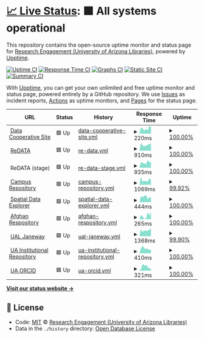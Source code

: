# [📈 Live Status](https://UAL-RE.github.io/uptime): <!--live status--> **🟩 All systems operational**

This repository contains the open-source uptime monitor and status page for [Research Engagement (University of Arizona Libraries)](https://new.library.arizona.edu/departments/odis), powered by [Upptime](https://github.com/upptime/upptime).

[![Uptime CI](https://github.com/koj-co/upptime/workflows/Uptime%20CI/badge.svg)](https://github.com/koj-co/upptime/actions?query=workflow%3A%22Uptime+CI%22)
[![Response Time CI](https://github.com/koj-co/upptime/workflows/Response%20Time%20CI/badge.svg)](https://github.com/koj-co/upptime/actions?query=workflow%3A%22Response+Time+CI%22)
[![Graphs CI](https://github.com/koj-co/upptime/workflows/Graphs%20CI/badge.svg)](https://github.com/koj-co/upptime/actions?query=workflow%3A%22Graphs+CI%22)
[![Static Site CI](https://github.com/koj-co/upptime/workflows/Static%20Site%20CI/badge.svg)](https://github.com/koj-co/upptime/actions?query=workflow%3A%22Static+Site+CI%22)
[![Summary CI](https://github.com/koj-co/upptime/workflows/Summary%20CI/badge.svg)](https://github.com/koj-co/upptime/actions?query=workflow%3A%22Summary+CI%22)

With [Upptime](https://upptime.js.org), you can get your own unlimited and free uptime monitor and status page, powered entirely by a GitHub repository. We use [Issues](https://github.com/UAL-RE/uptime/issues) as incident reports, [Actions](https://github.com/UAL-RE/uptime/actions) as uptime monitors, and [Pages](https://UAL-RE.github.io/uptime) for the status page.

<!--start: status pages-->
<!-- This summary is generated by Upptime (https://github.com/upptime/upptime) -->
<!-- Do not edit this manually, your changes will be overwritten -->
<!-- prettier-ignore -->
| URL | Status | History | Response Time | Uptime |
| --- | ------ | ------- | ------------- | ------ |
| <img alt="" src="https://favicons.githubusercontent.com/data.library.arizona.edu" height="13"> [Data Cooperative Site](https://data.library.arizona.edu) | 🟩 Up | [data-cooperative-site.yml](https://github.com/UAL-RE/uptime/commits/HEAD/history/data-cooperative-site.yml) | <details><summary><img alt="Response time graph" src="./graphs/data-cooperative-site/response-time-week.png" height="20"> 220ms</summary><br><a href="https://UAL-RE.github.io/uptime/history/data-cooperative-site"><img alt="Response time 206" src="https://img.shields.io/endpoint?url=https%3A%2F%2Fraw.githubusercontent.com%2FUAL-RE%2Fuptime%2FHEAD%2Fapi%2Fdata-cooperative-site%2Fresponse-time.json"></a><br><a href="https://UAL-RE.github.io/uptime/history/data-cooperative-site"><img alt="24-hour response time 362" src="https://img.shields.io/endpoint?url=https%3A%2F%2Fraw.githubusercontent.com%2FUAL-RE%2Fuptime%2FHEAD%2Fapi%2Fdata-cooperative-site%2Fresponse-time-day.json"></a><br><a href="https://UAL-RE.github.io/uptime/history/data-cooperative-site"><img alt="7-day response time 220" src="https://img.shields.io/endpoint?url=https%3A%2F%2Fraw.githubusercontent.com%2FUAL-RE%2Fuptime%2FHEAD%2Fapi%2Fdata-cooperative-site%2Fresponse-time-week.json"></a><br><a href="https://UAL-RE.github.io/uptime/history/data-cooperative-site"><img alt="30-day response time 201" src="https://img.shields.io/endpoint?url=https%3A%2F%2Fraw.githubusercontent.com%2FUAL-RE%2Fuptime%2FHEAD%2Fapi%2Fdata-cooperative-site%2Fresponse-time-month.json"></a><br><a href="https://UAL-RE.github.io/uptime/history/data-cooperative-site"><img alt="1-year response time 206" src="https://img.shields.io/endpoint?url=https%3A%2F%2Fraw.githubusercontent.com%2FUAL-RE%2Fuptime%2FHEAD%2Fapi%2Fdata-cooperative-site%2Fresponse-time-year.json"></a></details> | <details><summary><a href="https://UAL-RE.github.io/uptime/history/data-cooperative-site">100.00%</a></summary><a href="https://UAL-RE.github.io/uptime/history/data-cooperative-site"><img alt="All-time uptime 100.00%" src="https://img.shields.io/endpoint?url=https%3A%2F%2Fraw.githubusercontent.com%2FUAL-RE%2Fuptime%2FHEAD%2Fapi%2Fdata-cooperative-site%2Fuptime.json"></a><br><a href="https://UAL-RE.github.io/uptime/history/data-cooperative-site"><img alt="24-hour uptime 100.00%" src="https://img.shields.io/endpoint?url=https%3A%2F%2Fraw.githubusercontent.com%2FUAL-RE%2Fuptime%2FHEAD%2Fapi%2Fdata-cooperative-site%2Fuptime-day.json"></a><br><a href="https://UAL-RE.github.io/uptime/history/data-cooperative-site"><img alt="7-day uptime 100.00%" src="https://img.shields.io/endpoint?url=https%3A%2F%2Fraw.githubusercontent.com%2FUAL-RE%2Fuptime%2FHEAD%2Fapi%2Fdata-cooperative-site%2Fuptime-week.json"></a><br><a href="https://UAL-RE.github.io/uptime/history/data-cooperative-site"><img alt="30-day uptime 100.00%" src="https://img.shields.io/endpoint?url=https%3A%2F%2Fraw.githubusercontent.com%2FUAL-RE%2Fuptime%2FHEAD%2Fapi%2Fdata-cooperative-site%2Fuptime-month.json"></a><br><a href="https://UAL-RE.github.io/uptime/history/data-cooperative-site"><img alt="1-year uptime 100.00%" src="https://img.shields.io/endpoint?url=https%3A%2F%2Fraw.githubusercontent.com%2FUAL-RE%2Fuptime%2FHEAD%2Fapi%2Fdata-cooperative-site%2Fuptime-year.json"></a></details>
| <img alt="" src="https://favicons.githubusercontent.com/arizona.figshare.com" height="13"> [ReDATA](https://arizona.figshare.com) | 🟩 Up | [re-data.yml](https://github.com/UAL-RE/uptime/commits/HEAD/history/re-data.yml) | <details><summary><img alt="Response time graph" src="./graphs/re-data/response-time-week.png" height="20"> 910ms</summary><br><a href="https://UAL-RE.github.io/uptime/history/re-data"><img alt="Response time 752" src="https://img.shields.io/endpoint?url=https%3A%2F%2Fraw.githubusercontent.com%2FUAL-RE%2Fuptime%2FHEAD%2Fapi%2Fre-data%2Fresponse-time.json"></a><br><a href="https://UAL-RE.github.io/uptime/history/re-data"><img alt="24-hour response time 988" src="https://img.shields.io/endpoint?url=https%3A%2F%2Fraw.githubusercontent.com%2FUAL-RE%2Fuptime%2FHEAD%2Fapi%2Fre-data%2Fresponse-time-day.json"></a><br><a href="https://UAL-RE.github.io/uptime/history/re-data"><img alt="7-day response time 910" src="https://img.shields.io/endpoint?url=https%3A%2F%2Fraw.githubusercontent.com%2FUAL-RE%2Fuptime%2FHEAD%2Fapi%2Fre-data%2Fresponse-time-week.json"></a><br><a href="https://UAL-RE.github.io/uptime/history/re-data"><img alt="30-day response time 856" src="https://img.shields.io/endpoint?url=https%3A%2F%2Fraw.githubusercontent.com%2FUAL-RE%2Fuptime%2FHEAD%2Fapi%2Fre-data%2Fresponse-time-month.json"></a><br><a href="https://UAL-RE.github.io/uptime/history/re-data"><img alt="1-year response time 752" src="https://img.shields.io/endpoint?url=https%3A%2F%2Fraw.githubusercontent.com%2FUAL-RE%2Fuptime%2FHEAD%2Fapi%2Fre-data%2Fresponse-time-year.json"></a></details> | <details><summary><a href="https://UAL-RE.github.io/uptime/history/re-data">100.00%</a></summary><a href="https://UAL-RE.github.io/uptime/history/re-data"><img alt="All-time uptime 99.95%" src="https://img.shields.io/endpoint?url=https%3A%2F%2Fraw.githubusercontent.com%2FUAL-RE%2Fuptime%2FHEAD%2Fapi%2Fre-data%2Fuptime.json"></a><br><a href="https://UAL-RE.github.io/uptime/history/re-data"><img alt="24-hour uptime 100.00%" src="https://img.shields.io/endpoint?url=https%3A%2F%2Fraw.githubusercontent.com%2FUAL-RE%2Fuptime%2FHEAD%2Fapi%2Fre-data%2Fuptime-day.json"></a><br><a href="https://UAL-RE.github.io/uptime/history/re-data"><img alt="7-day uptime 100.00%" src="https://img.shields.io/endpoint?url=https%3A%2F%2Fraw.githubusercontent.com%2FUAL-RE%2Fuptime%2FHEAD%2Fapi%2Fre-data%2Fuptime-week.json"></a><br><a href="https://UAL-RE.github.io/uptime/history/re-data"><img alt="30-day uptime 100.00%" src="https://img.shields.io/endpoint?url=https%3A%2F%2Fraw.githubusercontent.com%2FUAL-RE%2Fuptime%2FHEAD%2Fapi%2Fre-data%2Fuptime-month.json"></a><br><a href="https://UAL-RE.github.io/uptime/history/re-data"><img alt="1-year uptime 99.95%" src="https://img.shields.io/endpoint?url=https%3A%2F%2Fraw.githubusercontent.com%2FUAL-RE%2Fuptime%2FHEAD%2Fapi%2Fre-data%2Fuptime-year.json"></a></details>
| <img alt="" src="https://favicons.githubusercontent.com/null" height="13"> ReDATA (stage) | 🟩 Up | [re-data-stage.yml](https://github.com/UAL-RE/uptime/commits/HEAD/history/re-data-stage.yml) | <details><summary><img alt="Response time graph" src="./graphs/re-data-stage/response-time-week.png" height="20"> 935ms</summary><br><a href="https://UAL-RE.github.io/uptime/history/re-data-stage"><img alt="Response time 975" src="https://img.shields.io/endpoint?url=https%3A%2F%2Fraw.githubusercontent.com%2FUAL-RE%2Fuptime%2FHEAD%2Fapi%2Fre-data-stage%2Fresponse-time.json"></a><br><a href="https://UAL-RE.github.io/uptime/history/re-data-stage"><img alt="24-hour response time 876" src="https://img.shields.io/endpoint?url=https%3A%2F%2Fraw.githubusercontent.com%2FUAL-RE%2Fuptime%2FHEAD%2Fapi%2Fre-data-stage%2Fresponse-time-day.json"></a><br><a href="https://UAL-RE.github.io/uptime/history/re-data-stage"><img alt="7-day response time 935" src="https://img.shields.io/endpoint?url=https%3A%2F%2Fraw.githubusercontent.com%2FUAL-RE%2Fuptime%2FHEAD%2Fapi%2Fre-data-stage%2Fresponse-time-week.json"></a><br><a href="https://UAL-RE.github.io/uptime/history/re-data-stage"><img alt="30-day response time 827" src="https://img.shields.io/endpoint?url=https%3A%2F%2Fraw.githubusercontent.com%2FUAL-RE%2Fuptime%2FHEAD%2Fapi%2Fre-data-stage%2Fresponse-time-month.json"></a><br><a href="https://UAL-RE.github.io/uptime/history/re-data-stage"><img alt="1-year response time 975" src="https://img.shields.io/endpoint?url=https%3A%2F%2Fraw.githubusercontent.com%2FUAL-RE%2Fuptime%2FHEAD%2Fapi%2Fre-data-stage%2Fresponse-time-year.json"></a></details> | <details><summary><a href="https://UAL-RE.github.io/uptime/history/re-data-stage">100.00%</a></summary><a href="https://UAL-RE.github.io/uptime/history/re-data-stage"><img alt="All-time uptime 99.60%" src="https://img.shields.io/endpoint?url=https%3A%2F%2Fraw.githubusercontent.com%2FUAL-RE%2Fuptime%2FHEAD%2Fapi%2Fre-data-stage%2Fuptime.json"></a><br><a href="https://UAL-RE.github.io/uptime/history/re-data-stage"><img alt="24-hour uptime 100.00%" src="https://img.shields.io/endpoint?url=https%3A%2F%2Fraw.githubusercontent.com%2FUAL-RE%2Fuptime%2FHEAD%2Fapi%2Fre-data-stage%2Fuptime-day.json"></a><br><a href="https://UAL-RE.github.io/uptime/history/re-data-stage"><img alt="7-day uptime 100.00%" src="https://img.shields.io/endpoint?url=https%3A%2F%2Fraw.githubusercontent.com%2FUAL-RE%2Fuptime%2FHEAD%2Fapi%2Fre-data-stage%2Fuptime-week.json"></a><br><a href="https://UAL-RE.github.io/uptime/history/re-data-stage"><img alt="30-day uptime 100.00%" src="https://img.shields.io/endpoint?url=https%3A%2F%2Fraw.githubusercontent.com%2FUAL-RE%2Fuptime%2FHEAD%2Fapi%2Fre-data-stage%2Fuptime-month.json"></a><br><a href="https://UAL-RE.github.io/uptime/history/re-data-stage"><img alt="1-year uptime 99.60%" src="https://img.shields.io/endpoint?url=https%3A%2F%2Fraw.githubusercontent.com%2FUAL-RE%2Fuptime%2FHEAD%2Fapi%2Fre-data-stage%2Fuptime-year.json"></a></details>
| <img alt="" src="https://favicons.githubusercontent.com/repository.arizona.edu" height="13"> [Campus Repository](https://repository.arizona.edu/) | 🟩 Up | [campus-repository.yml](https://github.com/UAL-RE/uptime/commits/HEAD/history/campus-repository.yml) | <details><summary><img alt="Response time graph" src="./graphs/campus-repository/response-time-week.png" height="20"> 1069ms</summary><br><a href="https://UAL-RE.github.io/uptime/history/campus-repository"><img alt="Response time 994" src="https://img.shields.io/endpoint?url=https%3A%2F%2Fraw.githubusercontent.com%2FUAL-RE%2Fuptime%2FHEAD%2Fapi%2Fcampus-repository%2Fresponse-time.json"></a><br><a href="https://UAL-RE.github.io/uptime/history/campus-repository"><img alt="24-hour response time 1069" src="https://img.shields.io/endpoint?url=https%3A%2F%2Fraw.githubusercontent.com%2FUAL-RE%2Fuptime%2FHEAD%2Fapi%2Fcampus-repository%2Fresponse-time-day.json"></a><br><a href="https://UAL-RE.github.io/uptime/history/campus-repository"><img alt="7-day response time 1069" src="https://img.shields.io/endpoint?url=https%3A%2F%2Fraw.githubusercontent.com%2FUAL-RE%2Fuptime%2FHEAD%2Fapi%2Fcampus-repository%2Fresponse-time-week.json"></a><br><a href="https://UAL-RE.github.io/uptime/history/campus-repository"><img alt="30-day response time 927" src="https://img.shields.io/endpoint?url=https%3A%2F%2Fraw.githubusercontent.com%2FUAL-RE%2Fuptime%2FHEAD%2Fapi%2Fcampus-repository%2Fresponse-time-month.json"></a><br><a href="https://UAL-RE.github.io/uptime/history/campus-repository"><img alt="1-year response time 994" src="https://img.shields.io/endpoint?url=https%3A%2F%2Fraw.githubusercontent.com%2FUAL-RE%2Fuptime%2FHEAD%2Fapi%2Fcampus-repository%2Fresponse-time-year.json"></a></details> | <details><summary><a href="https://UAL-RE.github.io/uptime/history/campus-repository">99.92%</a></summary><a href="https://UAL-RE.github.io/uptime/history/campus-repository"><img alt="All-time uptime 99.67%" src="https://img.shields.io/endpoint?url=https%3A%2F%2Fraw.githubusercontent.com%2FUAL-RE%2Fuptime%2FHEAD%2Fapi%2Fcampus-repository%2Fuptime.json"></a><br><a href="https://UAL-RE.github.io/uptime/history/campus-repository"><img alt="24-hour uptime 100.00%" src="https://img.shields.io/endpoint?url=https%3A%2F%2Fraw.githubusercontent.com%2FUAL-RE%2Fuptime%2FHEAD%2Fapi%2Fcampus-repository%2Fuptime-day.json"></a><br><a href="https://UAL-RE.github.io/uptime/history/campus-repository"><img alt="7-day uptime 99.92%" src="https://img.shields.io/endpoint?url=https%3A%2F%2Fraw.githubusercontent.com%2FUAL-RE%2Fuptime%2FHEAD%2Fapi%2Fcampus-repository%2Fuptime-week.json"></a><br><a href="https://UAL-RE.github.io/uptime/history/campus-repository"><img alt="30-day uptime 99.93%" src="https://img.shields.io/endpoint?url=https%3A%2F%2Fraw.githubusercontent.com%2FUAL-RE%2Fuptime%2FHEAD%2Fapi%2Fcampus-repository%2Fuptime-month.json"></a><br><a href="https://UAL-RE.github.io/uptime/history/campus-repository"><img alt="1-year uptime 99.67%" src="https://img.shields.io/endpoint?url=https%3A%2F%2Fraw.githubusercontent.com%2FUAL-RE%2Fuptime%2FHEAD%2Fapi%2Fcampus-repository%2Fuptime-year.json"></a></details>
| <img alt="" src="https://favicons.githubusercontent.com/geo.library.arizona.edu" height="13"> [Spatial Data Explorer](https://geo.library.arizona.edu/) | 🟩 Up | [spatial-data-explorer.yml](https://github.com/UAL-RE/uptime/commits/HEAD/history/spatial-data-explorer.yml) | <details><summary><img alt="Response time graph" src="./graphs/spatial-data-explorer/response-time-week.png" height="20"> 444ms</summary><br><a href="https://UAL-RE.github.io/uptime/history/spatial-data-explorer"><img alt="Response time 486" src="https://img.shields.io/endpoint?url=https%3A%2F%2Fraw.githubusercontent.com%2FUAL-RE%2Fuptime%2FHEAD%2Fapi%2Fspatial-data-explorer%2Fresponse-time.json"></a><br><a href="https://UAL-RE.github.io/uptime/history/spatial-data-explorer"><img alt="24-hour response time 269" src="https://img.shields.io/endpoint?url=https%3A%2F%2Fraw.githubusercontent.com%2FUAL-RE%2Fuptime%2FHEAD%2Fapi%2Fspatial-data-explorer%2Fresponse-time-day.json"></a><br><a href="https://UAL-RE.github.io/uptime/history/spatial-data-explorer"><img alt="7-day response time 444" src="https://img.shields.io/endpoint?url=https%3A%2F%2Fraw.githubusercontent.com%2FUAL-RE%2Fuptime%2FHEAD%2Fapi%2Fspatial-data-explorer%2Fresponse-time-week.json"></a><br><a href="https://UAL-RE.github.io/uptime/history/spatial-data-explorer"><img alt="30-day response time 490" src="https://img.shields.io/endpoint?url=https%3A%2F%2Fraw.githubusercontent.com%2FUAL-RE%2Fuptime%2FHEAD%2Fapi%2Fspatial-data-explorer%2Fresponse-time-month.json"></a><br><a href="https://UAL-RE.github.io/uptime/history/spatial-data-explorer"><img alt="1-year response time 486" src="https://img.shields.io/endpoint?url=https%3A%2F%2Fraw.githubusercontent.com%2FUAL-RE%2Fuptime%2FHEAD%2Fapi%2Fspatial-data-explorer%2Fresponse-time-year.json"></a></details> | <details><summary><a href="https://UAL-RE.github.io/uptime/history/spatial-data-explorer">100.00%</a></summary><a href="https://UAL-RE.github.io/uptime/history/spatial-data-explorer"><img alt="All-time uptime 84.31%" src="https://img.shields.io/endpoint?url=https%3A%2F%2Fraw.githubusercontent.com%2FUAL-RE%2Fuptime%2FHEAD%2Fapi%2Fspatial-data-explorer%2Fuptime.json"></a><br><a href="https://UAL-RE.github.io/uptime/history/spatial-data-explorer"><img alt="24-hour uptime 100.00%" src="https://img.shields.io/endpoint?url=https%3A%2F%2Fraw.githubusercontent.com%2FUAL-RE%2Fuptime%2FHEAD%2Fapi%2Fspatial-data-explorer%2Fuptime-day.json"></a><br><a href="https://UAL-RE.github.io/uptime/history/spatial-data-explorer"><img alt="7-day uptime 100.00%" src="https://img.shields.io/endpoint?url=https%3A%2F%2Fraw.githubusercontent.com%2FUAL-RE%2Fuptime%2FHEAD%2Fapi%2Fspatial-data-explorer%2Fuptime-week.json"></a><br><a href="https://UAL-RE.github.io/uptime/history/spatial-data-explorer"><img alt="30-day uptime 99.98%" src="https://img.shields.io/endpoint?url=https%3A%2F%2Fraw.githubusercontent.com%2FUAL-RE%2Fuptime%2FHEAD%2Fapi%2Fspatial-data-explorer%2Fuptime-month.json"></a><br><a href="https://UAL-RE.github.io/uptime/history/spatial-data-explorer"><img alt="1-year uptime 84.31%" src="https://img.shields.io/endpoint?url=https%3A%2F%2Fraw.githubusercontent.com%2FUAL-RE%2Fuptime%2FHEAD%2Fapi%2Fspatial-data-explorer%2Fuptime-year.json"></a></details>
| <img alt="" src="https://favicons.githubusercontent.com/www.afghandata.org" height="13"> [Afghan Respository](http://www.afghandata.org/) | 🟩 Up | [afghan-respository.yml](https://github.com/UAL-RE/uptime/commits/HEAD/history/afghan-respository.yml) | <details><summary><img alt="Response time graph" src="./graphs/afghan-respository/response-time-week.png" height="20"> 265ms</summary><br><a href="https://UAL-RE.github.io/uptime/history/afghan-respository"><img alt="Response time 191" src="https://img.shields.io/endpoint?url=https%3A%2F%2Fraw.githubusercontent.com%2FUAL-RE%2Fuptime%2FHEAD%2Fapi%2Fafghan-respository%2Fresponse-time.json"></a><br><a href="https://UAL-RE.github.io/uptime/history/afghan-respository"><img alt="24-hour response time 484" src="https://img.shields.io/endpoint?url=https%3A%2F%2Fraw.githubusercontent.com%2FUAL-RE%2Fuptime%2FHEAD%2Fapi%2Fafghan-respository%2Fresponse-time-day.json"></a><br><a href="https://UAL-RE.github.io/uptime/history/afghan-respository"><img alt="7-day response time 265" src="https://img.shields.io/endpoint?url=https%3A%2F%2Fraw.githubusercontent.com%2FUAL-RE%2Fuptime%2FHEAD%2Fapi%2Fafghan-respository%2Fresponse-time-week.json"></a><br><a href="https://UAL-RE.github.io/uptime/history/afghan-respository"><img alt="30-day response time 250" src="https://img.shields.io/endpoint?url=https%3A%2F%2Fraw.githubusercontent.com%2FUAL-RE%2Fuptime%2FHEAD%2Fapi%2Fafghan-respository%2Fresponse-time-month.json"></a><br><a href="https://UAL-RE.github.io/uptime/history/afghan-respository"><img alt="1-year response time 191" src="https://img.shields.io/endpoint?url=https%3A%2F%2Fraw.githubusercontent.com%2FUAL-RE%2Fuptime%2FHEAD%2Fapi%2Fafghan-respository%2Fresponse-time-year.json"></a></details> | <details><summary><a href="https://UAL-RE.github.io/uptime/history/afghan-respository">100.00%</a></summary><a href="https://UAL-RE.github.io/uptime/history/afghan-respository"><img alt="All-time uptime 99.99%" src="https://img.shields.io/endpoint?url=https%3A%2F%2Fraw.githubusercontent.com%2FUAL-RE%2Fuptime%2FHEAD%2Fapi%2Fafghan-respository%2Fuptime.json"></a><br><a href="https://UAL-RE.github.io/uptime/history/afghan-respository"><img alt="24-hour uptime 100.00%" src="https://img.shields.io/endpoint?url=https%3A%2F%2Fraw.githubusercontent.com%2FUAL-RE%2Fuptime%2FHEAD%2Fapi%2Fafghan-respository%2Fuptime-day.json"></a><br><a href="https://UAL-RE.github.io/uptime/history/afghan-respository"><img alt="7-day uptime 100.00%" src="https://img.shields.io/endpoint?url=https%3A%2F%2Fraw.githubusercontent.com%2FUAL-RE%2Fuptime%2FHEAD%2Fapi%2Fafghan-respository%2Fuptime-week.json"></a><br><a href="https://UAL-RE.github.io/uptime/history/afghan-respository"><img alt="30-day uptime 100.00%" src="https://img.shields.io/endpoint?url=https%3A%2F%2Fraw.githubusercontent.com%2FUAL-RE%2Fuptime%2FHEAD%2Fapi%2Fafghan-respository%2Fuptime-month.json"></a><br><a href="https://UAL-RE.github.io/uptime/history/afghan-respository"><img alt="1-year uptime 99.99%" src="https://img.shields.io/endpoint?url=https%3A%2F%2Fraw.githubusercontent.com%2FUAL-RE%2Fuptime%2FHEAD%2Fapi%2Fafghan-respository%2Fuptime-year.json"></a></details>
| <img alt="" src="https://favicons.githubusercontent.com/journals.librarypublishing.arizona.edu" height="13"> [UAL Janeway](https://journals.librarypublishing.arizona.edu/) | 🟩 Up | [ual-janeway.yml](https://github.com/UAL-RE/uptime/commits/HEAD/history/ual-janeway.yml) | <details><summary><img alt="Response time graph" src="./graphs/ual-janeway/response-time-week.png" height="20"> 1368ms</summary><br><a href="https://UAL-RE.github.io/uptime/history/ual-janeway"><img alt="Response time 1244" src="https://img.shields.io/endpoint?url=https%3A%2F%2Fraw.githubusercontent.com%2FUAL-RE%2Fuptime%2FHEAD%2Fapi%2Fual-janeway%2Fresponse-time.json"></a><br><a href="https://UAL-RE.github.io/uptime/history/ual-janeway"><img alt="24-hour response time 1428" src="https://img.shields.io/endpoint?url=https%3A%2F%2Fraw.githubusercontent.com%2FUAL-RE%2Fuptime%2FHEAD%2Fapi%2Fual-janeway%2Fresponse-time-day.json"></a><br><a href="https://UAL-RE.github.io/uptime/history/ual-janeway"><img alt="7-day response time 1368" src="https://img.shields.io/endpoint?url=https%3A%2F%2Fraw.githubusercontent.com%2FUAL-RE%2Fuptime%2FHEAD%2Fapi%2Fual-janeway%2Fresponse-time-week.json"></a><br><a href="https://UAL-RE.github.io/uptime/history/ual-janeway"><img alt="30-day response time 1294" src="https://img.shields.io/endpoint?url=https%3A%2F%2Fraw.githubusercontent.com%2FUAL-RE%2Fuptime%2FHEAD%2Fapi%2Fual-janeway%2Fresponse-time-month.json"></a><br><a href="https://UAL-RE.github.io/uptime/history/ual-janeway"><img alt="1-year response time 1244" src="https://img.shields.io/endpoint?url=https%3A%2F%2Fraw.githubusercontent.com%2FUAL-RE%2Fuptime%2FHEAD%2Fapi%2Fual-janeway%2Fresponse-time-year.json"></a></details> | <details><summary><a href="https://UAL-RE.github.io/uptime/history/ual-janeway">99.90%</a></summary><a href="https://UAL-RE.github.io/uptime/history/ual-janeway"><img alt="All-time uptime 99.96%" src="https://img.shields.io/endpoint?url=https%3A%2F%2Fraw.githubusercontent.com%2FUAL-RE%2Fuptime%2FHEAD%2Fapi%2Fual-janeway%2Fuptime.json"></a><br><a href="https://UAL-RE.github.io/uptime/history/ual-janeway"><img alt="24-hour uptime 100.00%" src="https://img.shields.io/endpoint?url=https%3A%2F%2Fraw.githubusercontent.com%2FUAL-RE%2Fuptime%2FHEAD%2Fapi%2Fual-janeway%2Fuptime-day.json"></a><br><a href="https://UAL-RE.github.io/uptime/history/ual-janeway"><img alt="7-day uptime 99.90%" src="https://img.shields.io/endpoint?url=https%3A%2F%2Fraw.githubusercontent.com%2FUAL-RE%2Fuptime%2FHEAD%2Fapi%2Fual-janeway%2Fuptime-week.json"></a><br><a href="https://UAL-RE.github.io/uptime/history/ual-janeway"><img alt="30-day uptime 99.98%" src="https://img.shields.io/endpoint?url=https%3A%2F%2Fraw.githubusercontent.com%2FUAL-RE%2Fuptime%2FHEAD%2Fapi%2Fual-janeway%2Fuptime-month.json"></a><br><a href="https://UAL-RE.github.io/uptime/history/ual-janeway"><img alt="1-year uptime 99.96%" src="https://img.shields.io/endpoint?url=https%3A%2F%2Fraw.githubusercontent.com%2FUAL-RE%2Fuptime%2FHEAD%2Fapi%2Fual-janeway%2Fuptime-year.json"></a></details>
| <img alt="" src="https://favicons.githubusercontent.com/uair.library.arizona.edu" height="13"> [UA Institutional Repository](https://uair.library.arizona.edu/) | 🟩 Up | [ua-institutional-repository.yml](https://github.com/UAL-RE/uptime/commits/HEAD/history/ua-institutional-repository.yml) | <details><summary><img alt="Response time graph" src="./graphs/ua-institutional-repository/response-time-week.png" height="20"> 410ms</summary><br><a href="https://UAL-RE.github.io/uptime/history/ua-institutional-repository"><img alt="Response time 435" src="https://img.shields.io/endpoint?url=https%3A%2F%2Fraw.githubusercontent.com%2FUAL-RE%2Fuptime%2FHEAD%2Fapi%2Fua-institutional-repository%2Fresponse-time.json"></a><br><a href="https://UAL-RE.github.io/uptime/history/ua-institutional-repository"><img alt="24-hour response time 365" src="https://img.shields.io/endpoint?url=https%3A%2F%2Fraw.githubusercontent.com%2FUAL-RE%2Fuptime%2FHEAD%2Fapi%2Fua-institutional-repository%2Fresponse-time-day.json"></a><br><a href="https://UAL-RE.github.io/uptime/history/ua-institutional-repository"><img alt="7-day response time 410" src="https://img.shields.io/endpoint?url=https%3A%2F%2Fraw.githubusercontent.com%2FUAL-RE%2Fuptime%2FHEAD%2Fapi%2Fua-institutional-repository%2Fresponse-time-week.json"></a><br><a href="https://UAL-RE.github.io/uptime/history/ua-institutional-repository"><img alt="30-day response time 452" src="https://img.shields.io/endpoint?url=https%3A%2F%2Fraw.githubusercontent.com%2FUAL-RE%2Fuptime%2FHEAD%2Fapi%2Fua-institutional-repository%2Fresponse-time-month.json"></a><br><a href="https://UAL-RE.github.io/uptime/history/ua-institutional-repository"><img alt="1-year response time 435" src="https://img.shields.io/endpoint?url=https%3A%2F%2Fraw.githubusercontent.com%2FUAL-RE%2Fuptime%2FHEAD%2Fapi%2Fua-institutional-repository%2Fresponse-time-year.json"></a></details> | <details><summary><a href="https://UAL-RE.github.io/uptime/history/ua-institutional-repository">100.00%</a></summary><a href="https://UAL-RE.github.io/uptime/history/ua-institutional-repository"><img alt="All-time uptime 99.99%" src="https://img.shields.io/endpoint?url=https%3A%2F%2Fraw.githubusercontent.com%2FUAL-RE%2Fuptime%2FHEAD%2Fapi%2Fua-institutional-repository%2Fuptime.json"></a><br><a href="https://UAL-RE.github.io/uptime/history/ua-institutional-repository"><img alt="24-hour uptime 100.00%" src="https://img.shields.io/endpoint?url=https%3A%2F%2Fraw.githubusercontent.com%2FUAL-RE%2Fuptime%2FHEAD%2Fapi%2Fua-institutional-repository%2Fuptime-day.json"></a><br><a href="https://UAL-RE.github.io/uptime/history/ua-institutional-repository"><img alt="7-day uptime 100.00%" src="https://img.shields.io/endpoint?url=https%3A%2F%2Fraw.githubusercontent.com%2FUAL-RE%2Fuptime%2FHEAD%2Fapi%2Fua-institutional-repository%2Fuptime-week.json"></a><br><a href="https://UAL-RE.github.io/uptime/history/ua-institutional-repository"><img alt="30-day uptime 99.94%" src="https://img.shields.io/endpoint?url=https%3A%2F%2Fraw.githubusercontent.com%2FUAL-RE%2Fuptime%2FHEAD%2Fapi%2Fua-institutional-repository%2Fuptime-month.json"></a><br><a href="https://UAL-RE.github.io/uptime/history/ua-institutional-repository"><img alt="1-year uptime 99.99%" src="https://img.shields.io/endpoint?url=https%3A%2F%2Fraw.githubusercontent.com%2FUAL-RE%2Fuptime%2FHEAD%2Fapi%2Fua-institutional-repository%2Fuptime-year.json"></a></details>
| <img alt="" src="https://favicons.githubusercontent.com/orcid.arizona.edu" height="13"> [UA ORCID](https://orcid.arizona.edu) | 🟩 Up | [ua-orcid.yml](https://github.com/UAL-RE/uptime/commits/HEAD/history/ua-orcid.yml) | <details><summary><img alt="Response time graph" src="./graphs/ua-orcid/response-time-week.png" height="20"> 321ms</summary><br><a href="https://UAL-RE.github.io/uptime/history/ua-orcid"><img alt="Response time 354" src="https://img.shields.io/endpoint?url=https%3A%2F%2Fraw.githubusercontent.com%2FUAL-RE%2Fuptime%2FHEAD%2Fapi%2Fua-orcid%2Fresponse-time.json"></a><br><a href="https://UAL-RE.github.io/uptime/history/ua-orcid"><img alt="24-hour response time 277" src="https://img.shields.io/endpoint?url=https%3A%2F%2Fraw.githubusercontent.com%2FUAL-RE%2Fuptime%2FHEAD%2Fapi%2Fua-orcid%2Fresponse-time-day.json"></a><br><a href="https://UAL-RE.github.io/uptime/history/ua-orcid"><img alt="7-day response time 321" src="https://img.shields.io/endpoint?url=https%3A%2F%2Fraw.githubusercontent.com%2FUAL-RE%2Fuptime%2FHEAD%2Fapi%2Fua-orcid%2Fresponse-time-week.json"></a><br><a href="https://UAL-RE.github.io/uptime/history/ua-orcid"><img alt="30-day response time 352" src="https://img.shields.io/endpoint?url=https%3A%2F%2Fraw.githubusercontent.com%2FUAL-RE%2Fuptime%2FHEAD%2Fapi%2Fua-orcid%2Fresponse-time-month.json"></a><br><a href="https://UAL-RE.github.io/uptime/history/ua-orcid"><img alt="1-year response time 354" src="https://img.shields.io/endpoint?url=https%3A%2F%2Fraw.githubusercontent.com%2FUAL-RE%2Fuptime%2FHEAD%2Fapi%2Fua-orcid%2Fresponse-time-year.json"></a></details> | <details><summary><a href="https://UAL-RE.github.io/uptime/history/ua-orcid">100.00%</a></summary><a href="https://UAL-RE.github.io/uptime/history/ua-orcid"><img alt="All-time uptime 100.00%" src="https://img.shields.io/endpoint?url=https%3A%2F%2Fraw.githubusercontent.com%2FUAL-RE%2Fuptime%2FHEAD%2Fapi%2Fua-orcid%2Fuptime.json"></a><br><a href="https://UAL-RE.github.io/uptime/history/ua-orcid"><img alt="24-hour uptime 100.00%" src="https://img.shields.io/endpoint?url=https%3A%2F%2Fraw.githubusercontent.com%2FUAL-RE%2Fuptime%2FHEAD%2Fapi%2Fua-orcid%2Fuptime-day.json"></a><br><a href="https://UAL-RE.github.io/uptime/history/ua-orcid"><img alt="7-day uptime 100.00%" src="https://img.shields.io/endpoint?url=https%3A%2F%2Fraw.githubusercontent.com%2FUAL-RE%2Fuptime%2FHEAD%2Fapi%2Fua-orcid%2Fuptime-week.json"></a><br><a href="https://UAL-RE.github.io/uptime/history/ua-orcid"><img alt="30-day uptime 100.00%" src="https://img.shields.io/endpoint?url=https%3A%2F%2Fraw.githubusercontent.com%2FUAL-RE%2Fuptime%2FHEAD%2Fapi%2Fua-orcid%2Fuptime-month.json"></a><br><a href="https://UAL-RE.github.io/uptime/history/ua-orcid"><img alt="1-year uptime 100.00%" src="https://img.shields.io/endpoint?url=https%3A%2F%2Fraw.githubusercontent.com%2FUAL-RE%2Fuptime%2FHEAD%2Fapi%2Fua-orcid%2Fuptime-year.json"></a></details>

<!--end: status pages-->

[**Visit our status website →**](https://UAL-RE.github.io/uptime)

## 📄 License

- Code: [MIT](./LICENSE) © [Research Engagement (University of Arizona Libraries)](https://new.library.arizona.edu/departments/odis)
- Data in the `./history` directory: [Open Database License](https://opendatacommons.org/licenses/odbl/1-0/)

